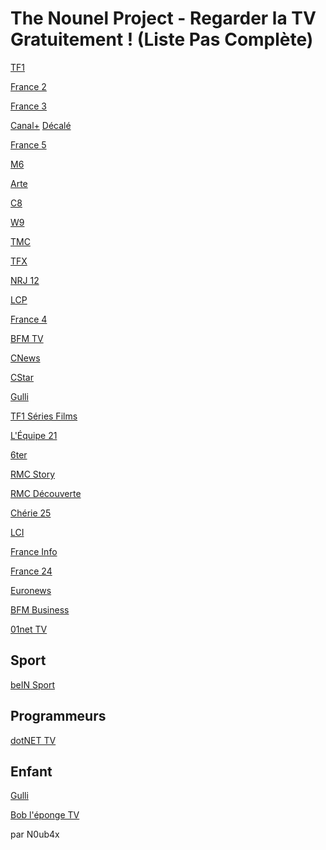 # The Nounel Project - Regarder la TV Gratuitement ! (Liste Pas Complète)

[TF1](https://www.tntendirect.com/TF1-en-direct)

[France 2]()

[France 3](https://www.tntendirect.com/M6-en-direct)

[Canal+]() [Décalé]()

[France 5]()

[M6]()

[Arte](https://www.tntendirect.com/Arte-en-direct)

[C8](https://www.tntendirect.com/C8-en-direct)

[W9](https://www.tntendirect.com/W9-en-direct)

[TMC](https://www.tntendirect.com/TMC-en-direct)

[TFX](https://www.tntendirect.com/TFX-en-direct)

[NRJ 12](https://www.tntendirect.com/NRJ12-en-direct)

[LCP]()

[France 4]()

[BFM TV](https://www.bfmtv.com/en-direct/)

[CNews]()

[CStar](https://www.tntendirect.com/CStar-en-direct)

[Gulli](https://replay.gulli.fr/jwplayer/embedstreamtv)

[TF1 Séries Films](https://www.tntendirect.com/Tf1-Series-Films-en-direct)

[L'Équipe 21](https://www.tntendirect.com/L'Equipe-21-en-direct)

[6ter](https://www.tntendirect.com/6ter-en-direct)

[RMC Story](https://www.rmcbfmplay.com/direct-tv/rmc-story)

[RMC Découverte](https://www.rmcbfmplay.com/direct-tv/rmc-decouverte)

[Chérie 25](https://www.tntendirect.com/Cherie-25-en-direct)

[LCI](https://www.tf1.fr/lci/direct)

[France Info](https://youtu.be/Z-Nwo-ypKtM)

[France 24](https://youtu.be/jVYG_eH5UMU)

[Euronews](https://youtu.be/MsN0_WNXvh8)

[BFM Business](https://www.bfmtv.com/economie/en-direct/)

[01net TV](https://www.dailymotion.com/video/x7pctg0)


Sport
------
[beIN Sport](https://matchesdirect.com/bein-sports-1)


Programmeurs
-------------
[dotNET TV](https://www.youtube.com/c/dotNET/videos)


Enfant
-------
[Gulli](https://replay.gulli.fr/jwplayer/embedstreamtv)

[Bob l'éponge TV](https://pluto.tv/fr/live-tv/bob-leponge-fr-ptv3)


par N0ub4x
